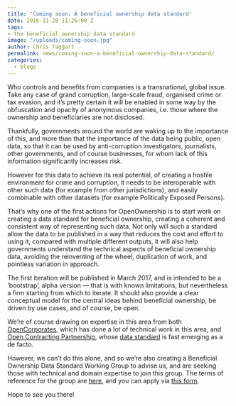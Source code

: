```yaml
---
title: 'Coming soon: A beneficial ownership data standard'
date: 2016-11-28 11:26:00 Z
tags:
- the beneficial ownership data standard
image: "/uploads/coming-soon.jpg"
author: Chris Taggart
permalink: news/coming-soon-a-beneficial-ownership-data-standard/
categories:
  - blogs
---
```


Who controls and benefits from companies is a transnational, global issue. Take any case of grand corruption, large-scale fraud, organised crime or tax evasion, and it’s pretty certain it will be enabled in some way by the obfuscation and opacity of anonymous companies, i.e. those where the ownership and beneficiaries are not disclosed.

Thankfully, governments around the world are waking up to the importance of this, and more than that the importance of the data being public, open data, so that it can be used by anti-corruption investigators, journalists, other governments, and of course businesses, for whom lack of this information significantly increases risk.

However for this data to achieve its real potential, of creating a hostile environment for crime and corruption, it needs to be interoperable with other such data (for example from other jurisdictions), and easily combinable with other datasets (for example Politically Exposed Persons).

That’s why one of the first actions for OpenOwnership is to start work on creating a data standard for beneficial ownership, creating a coherent and consistent way of representing such data. Not only will such a standard allow the data to be published in a way that reduces the cost and effort to using it, compared with multiple different outputs, it will also help governments understand the technical aspects of beneficial ownership data, avoiding the reinventing of the wheel, duplication of work, and pointless variation in approach.

The first iteration will be published in March 2017, and is intended to be a ‘bootstrap’, alpha version — that is with known limitations, but nevertheless a firm starting from which to iterate. It should also provide a clear conceptual model for the central ideas behind beneficial ownership, be driven by use cases, and of course, be open.

We’re of course drawing on expertise in this area from both [OpenCorporates](https://OpenCorporates.com), which has done a lot of technical work in this area, and [Open Contracting Partnership](http://www.open-contracting.org/), whose [data standard](http://standard.open-contracting.org/latest/en/) is fast emerging as a de facto.

However, we can’t do this alone, and so we’re also creating a Beneficial Ownership Data Standard Working Group to advise us, and are seeking those with technical and domain expertise to join this group. The terms of reference for the group are [here](https://docs.google.com/document/d/1WxAnHRXqLIpHAaxQoUsNkSGMykTLOX3tphlju4IFpO4/edit), and you can apply via [this form](https://goo.gl/forms/bP6ZHxFNjgEGpsFp1).

Hope to see you there!
